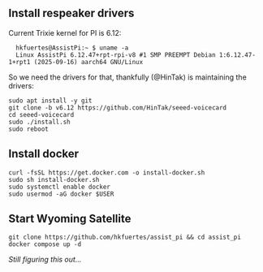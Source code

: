## Install respeaker drivers
Current Trixie kernel for PI is 6.12:
``` shell
  hkfuertes@AssistPi:~ $ uname -a
  Linux AssistPi 6.12.47+rpt-rpi-v8 #1 SMP PREEMPT Debian 1:6.12.47-1+rpt1 (2025-09-16) aarch64 GNU/Linux
```
So we need the drivers for that, thankfully (@HinTak) is maintaining the drivers:
```shell
sudo apt install -y git
git clone -b v6.12 https://github.com/HinTak/seeed-voicecard
cd seeed-voicecard
sudo ./install.sh
sudo reboot
```
## Install docker
```shell
curl -fsSL https://get.docker.com -o install-docker.sh
sudo sh install-docker.sh
sudo systemctl enable docker
sudo usermod -aG docker $USER
```
## Start Wyoming Satellite
```shell
git clone https://github.com/hkfuertes/assist_pi && cd assist_pi
docker compose up -d
```
_Still figuring this out..._
